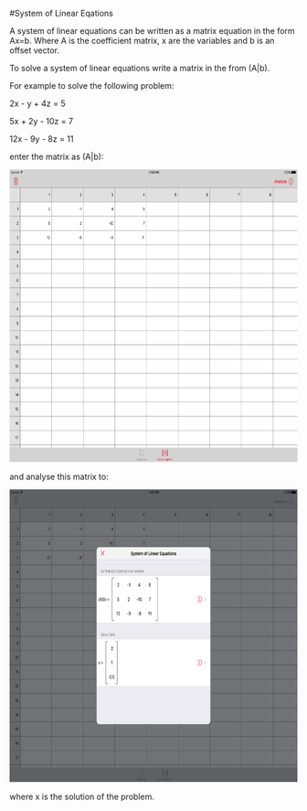 #System of Linear Eqations

A system of linear equations can be written as a matrix equation in the form Ax=b. Where A is the coefficient matrix, x are the variables and b is an offset vector.

To solve a system of linear equations write a matrix in the from (A|b).

For example to solve the following problem:

2x  -   y +  4z = 5

5x  +  2y - 10z = 7

12x -  9y -  8z = 11

enter the matrix as (A|b):

<img style='margin: 0 auto' src="https://github.com/SandroPeham/Techlab/blob/master/Simulator%20Screen%20Shot%2019%20Jan%202017%2C%2019.50.26.png" width=808 height=512>

and analyse this matrix to:

<img style='margin: 0 auto' src="https://github.com/SandroPeham/Techlab/blob/master/Simulator%20Screen%20Shot%2019%20Jan%202017%2C%2019.47.25.png" width=808 height=512>

where x is the solution of the problem.
